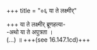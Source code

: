 +++
title = "०६ या ते लक्ष्मीर्"

+++
या ते लक्ष्मीर् ब्रूणहत्या-  
-अथो या ते अपुत्रता ।  
(…) ॥ +++(see 16.147.1cd)+++
